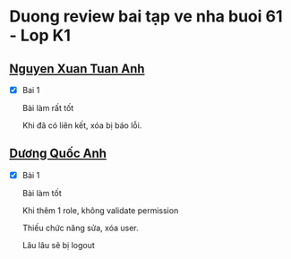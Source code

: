 # Duong review bai tạp ve nha buoi 61 - Lop K1

## [Nguyen Xuan Tuan Anh](https://auth-two-nu.vercel.app/auth/dang-nhap)

- [x] Bai 1

  Bài làm rất tốt

  Khi đã có liên kết, xóa bị báo lỗi.

## [Dương Quốc Anh](https://auth-passport.vercel.app/roles)

- [x] Bài 1

  Bài làm tốt

  Khi thêm 1 role, không validate permission

  Thiếu chức năng sửa, xóa user.

  Lâu lâu sẽ bị logout
